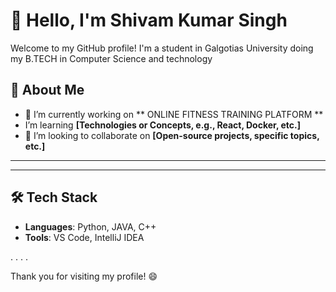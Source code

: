 # 👋 Hello, I'm Shivam Kumar Singh

Welcome to my GitHub profile! I'm a student in Galgotias University doing my B.TECH in Computer Science and technology 

## 🚀 About Me

- 🔭 I’m currently working on ** ONLINE FITNESS TRAINING PLATFORM **
-  I’m learning **[Technologies or Concepts, e.g., React, Docker, etc.]**
- 👯 I’m looking to collaborate on **[Open-source projects, specific topics, etc.]**

---

---

## 🛠️ Tech Stack

- **Languages**:  Python, JAVA, C++
- **Tools**: VS Code, IntelliJ IDEA

.
.
.
.


Thank you for visiting my profile! 😄
